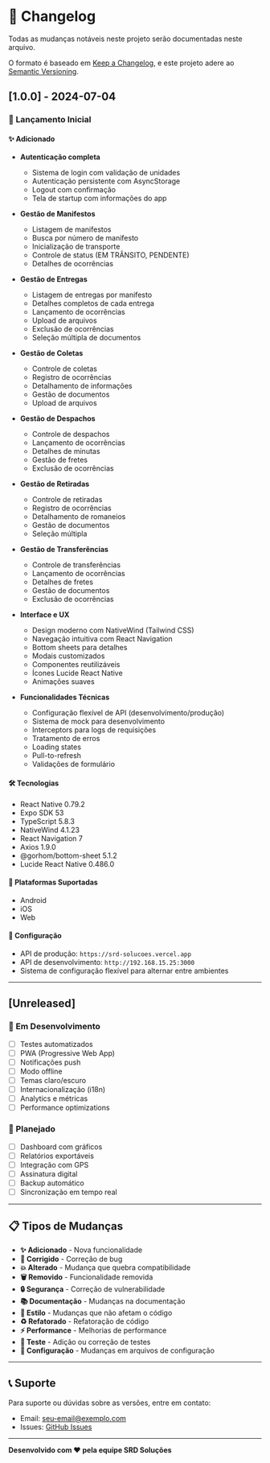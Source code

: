 # 📝 Changelog

Todas as mudanças notáveis neste projeto serão documentadas neste arquivo.

O formato é baseado em [Keep a Changelog](https://keepachangelog.com/pt-BR/1.0.0/),
e este projeto adere ao [Semantic Versioning](https://semver.org/lang/pt-BR/).

## [1.0.0] - 2024-07-04

### 🎉 Lançamento Inicial

#### ✨ Adicionado

- **Autenticação completa**

  - Sistema de login com validação de unidades
  - Autenticação persistente com AsyncStorage
  - Logout com confirmação
  - Tela de startup com informações do app

- **Gestão de Manifestos**

  - Listagem de manifestos
  - Busca por número de manifesto
  - Inicialização de transporte
  - Controle de status (EM TRÂNSITO, PENDENTE)
  - Detalhes de ocorrências

- **Gestão de Entregas**

  - Listagem de entregas por manifesto
  - Detalhes completos de cada entrega
  - Lançamento de ocorrências
  - Upload de arquivos
  - Exclusão de ocorrências
  - Seleção múltipla de documentos

- **Gestão de Coletas**

  - Controle de coletas
  - Registro de ocorrências
  - Detalhamento de informações
  - Gestão de documentos
  - Upload de arquivos

- **Gestão de Despachos**

  - Controle de despachos
  - Lançamento de ocorrências
  - Detalhes de minutas
  - Gestão de fretes
  - Exclusão de ocorrências

- **Gestão de Retiradas**

  - Controle de retiradas
  - Registro de ocorrências
  - Detalhamento de romaneios
  - Gestão de documentos
  - Seleção múltipla

- **Gestão de Transferências**

  - Controle de transferências
  - Lançamento de ocorrências
  - Detalhes de fretes
  - Gestão de documentos
  - Exclusão de ocorrências

- **Interface e UX**

  - Design moderno com NativeWind (Tailwind CSS)
  - Navegação intuitiva com React Navigation
  - Bottom sheets para detalhes
  - Modais customizados
  - Componentes reutilizáveis
  - Ícones Lucide React Native
  - Animações suaves

- **Funcionalidades Técnicas**
  - Configuração flexível de API (desenvolvimento/produção)
  - Sistema de mock para desenvolvimento
  - Interceptors para logs de requisições
  - Tratamento de erros
  - Loading states
  - Pull-to-refresh
  - Validações de formulário

#### 🛠 Tecnologias

- React Native 0.79.2
- Expo SDK 53
- TypeScript 5.8.3
- NativeWind 4.1.23
- React Navigation 7
- Axios 1.9.0
- @gorhom/bottom-sheet 5.1.2
- Lucide React Native 0.486.0

#### 📱 Plataformas Suportadas

- Android
- iOS
- Web

#### 🔧 Configuração

- API de produção: `https://srd-solucoes.vercel.app`
- API de desenvolvimento: `http://192.168.15.25:3000`
- Sistema de configuração flexível para alternar entre ambientes

---

## [Unreleased]

### 🚧 Em Desenvolvimento

- [ ] Testes automatizados
- [ ] PWA (Progressive Web App)
- [ ] Notificações push
- [ ] Modo offline
- [ ] Temas claro/escuro
- [ ] Internacionalização (i18n)
- [ ] Analytics e métricas
- [ ] Performance optimizations

### 🔮 Planejado

- [ ] Dashboard com gráficos
- [ ] Relatórios exportáveis
- [ ] Integração com GPS
- [ ] Assinatura digital
- [ ] Backup automático
- [ ] Sincronização em tempo real

---

## 📋 Tipos de Mudanças

- **✨ Adicionado** - Nova funcionalidade
- **🐛 Corrigido** - Correção de bug
- **💥 Alterado** - Mudança que quebra compatibilidade
- **🗑 Removido** - Funcionalidade removida
- **🔒 Segurança** - Correção de vulnerabilidade
- **📚 Documentação** - Mudanças na documentação
- **🎨 Estilo** - Mudanças que não afetam o código
- **♻️ Refatorado** - Refatoração de código
- **⚡ Performance** - Melhorias de performance
- **🧪 Teste** - Adição ou correção de testes
- **🔧 Configuração** - Mudanças em arquivos de configuração

---

## 📞 Suporte

Para suporte ou dúvidas sobre as versões, entre em contato:

- Email: [seu-email@exemplo.com](mailto:seu-email@exemplo.com)
- Issues: [GitHub Issues](https://github.com/seu-usuario/srd-solucoes/issues)

---

**Desenvolvido com ❤️ pela equipe SRD Soluções**
